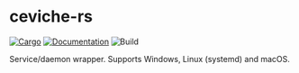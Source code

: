 # ceviche-rs

[![Cargo](https://img.shields.io/crates/v/ceviche.svg)](https://crates.io/crates/ceviche)
[![Documentation](https://docs.rs/ceviche/badge.svg)](https://docs.rs/ceviche)
![Build](https://github.com/devolutions/ceviche-rs/actions/workflows/build.yaml/badge.svg)

Service/daemon wrapper. Supports Windows, Linux (systemd) and macOS.
